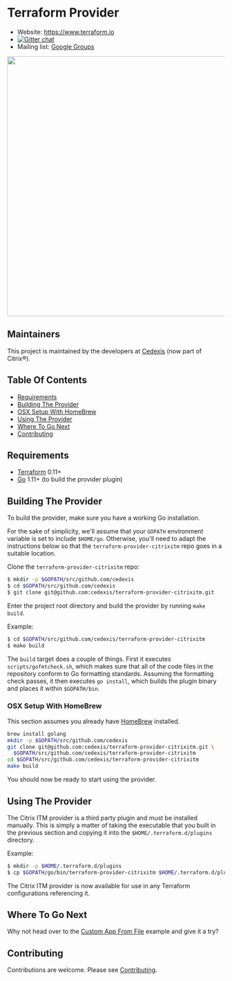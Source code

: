 # Terraform Provider

- Website: https://www.terraform.io
- [![Gitter chat](https://badges.gitter.im/hashicorp-terraform/Lobby.png)](https://gitter.im/hashicorp-terraform/Lobby)
- Mailing list: [Google Groups](http://groups.google.com/group/terraform-tool)

<img src="https://cdn.rawgit.com/hashicorp/terraform-website/master/content/source/assets/images/logo-hashicorp.svg" width="600px">

## Maintainers

This project is maintained by the developers at [Cedexis](https://www.cedexis.com/) (now part of Citrix&#174;).

## Table Of Contents
- [Requirements](#requirements)
- [Building The Provider](#building-the-provider)
- [OSX Setup With HomeBrew](#osx-setup-with-homebrew)
- [Using The Provider](#using-the-provider)
- [Where To Go Next](#where-to-go-next)
- [Contributing](#contributing)

## Requirements

- [Terraform](https://www.terraform.io/downloads.html) 0.11+
- [Go](https://golang.org/doc/install) 1.11+ (to build the provider plugin)

## Building The Provider

To build the provider, make sure you have a working Go installation.

For the sake of simplicity, we'll assume that your `GOPATH` environment variable is set to include `$HOME/go`. Otherwise, you'll need to adapt the instructions below so that the `terraform-provider-citrixitm` repo goes in a suitable location.

Clone the `terraform-provider-citrixitm` repo:

```bash
$ mkdir -p $GOPATH/src/github.com/cedexis
$ cd $GOPATH/src/github.com/cedexis
$ git clone git@github.com:cedexis/terraform-provider-citrixitm.git
```

Enter the project root directory and build the provider by running `make build`.

Example:

```bash
$ cd $GOPATH/src/github.com/cedexis/terraform-provider-citrixitm
$ make build
```

The `build` target does a couple of things. First it executes `scripts/gofmtcheck.sh`, which makes sure that all of the code files in the repository conform to Go formatting standards. Assuming the formatting check passes, it then executes `go install`, which builds the plugin binary and places it within `$GOPATH/bin`.

### OSX Setup With HomeBrew
This section assumes you already have [HomeBrew](https://brew.sh/) installed.

```bash
brew install golang
mkdir -p $GOPATH/src/github.com/cedexis
git clone git@github.com:cedexis/terraform-provider-citrixitm.git \
  $GOPATH/src/github.com/cedexis/terraform-provider-citrixitm
cd $GOPATH/src/github.com/cedexis/terraform-provider-citrixitm
make build
```
You should now be ready to start using the provider.

## Using The Provider

The Citrix ITM provider is a third party plugin and must be installed manually. This is simply a matter of taking the executable that you built in the previous section and copying it into the `$HOME/.terraform.d/plugins` directory.

Example:

```bash
$ mkdir -p $HOME/.terraform.d/plugins
$ cp $GOPATH/go/bin/terraform-provider-citrixitm $HOME/.terraform.d/plugins/
```

The Citrix ITM provider is now available for use in any Terraform configurations referencing it.

## Where To Go Next

Why not head over to the [Custom App From File](examples/dns/custom-app-from-file) example and give it a try?

## Contributing

Contributions are welcome. Please see [Contributing](./CONTRIBUTING.md).
